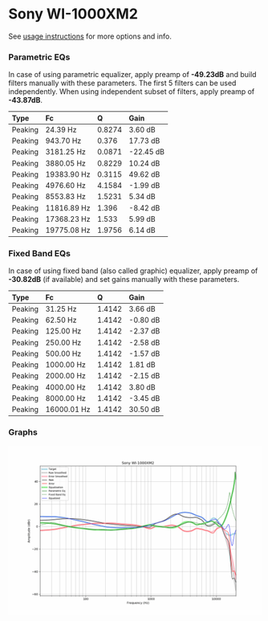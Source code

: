 # Sony WI-1000XM2
See [usage instructions](https://github.com/jaakkopasanen/AutoEq#usage) for more options and info.

### Parametric EQs
In case of using parametric equalizer, apply preamp of **-49.23dB** and build filters manually
with these parameters. The first 5 filters can be used independently.
When using independent subset of filters, apply preamp of **-43.87dB**.

| Type    | Fc          |      Q | Gain      |
|:--------|:------------|:-------|:----------|
| Peaking | 24.39 Hz    | 0.8274 | 3.60 dB   |
| Peaking | 943.70 Hz   | 0.376  | 17.73 dB  |
| Peaking | 3181.25 Hz  | 0.0871 | -22.45 dB |
| Peaking | 3880.05 Hz  | 0.8229 | 10.24 dB  |
| Peaking | 19383.90 Hz | 0.3115 | 49.62 dB  |
| Peaking | 4976.60 Hz  | 4.1584 | -1.99 dB  |
| Peaking | 8553.83 Hz  | 1.5231 | 5.34 dB   |
| Peaking | 11816.89 Hz | 1.396  | -8.42 dB  |
| Peaking | 17368.23 Hz | 1.533  | 5.99 dB   |
| Peaking | 19775.08 Hz | 1.9756 | 6.14 dB   |

### Fixed Band EQs
In case of using fixed band (also called graphic) equalizer, apply preamp of **-30.82dB**
(if available) and set gains manually with these parameters.

| Type    | Fc          |      Q | Gain     |
|:--------|:------------|:-------|:---------|
| Peaking | 31.25 Hz    | 1.4142 | 3.66 dB  |
| Peaking | 62.50 Hz    | 1.4142 | -0.80 dB |
| Peaking | 125.00 Hz   | 1.4142 | -2.37 dB |
| Peaking | 250.00 Hz   | 1.4142 | -2.58 dB |
| Peaking | 500.00 Hz   | 1.4142 | -1.57 dB |
| Peaking | 1000.00 Hz  | 1.4142 | 1.81 dB  |
| Peaking | 2000.00 Hz  | 1.4142 | -2.15 dB |
| Peaking | 4000.00 Hz  | 1.4142 | 3.80 dB  |
| Peaking | 8000.00 Hz  | 1.4142 | -3.45 dB |
| Peaking | 16000.01 Hz | 1.4142 | 30.50 dB |

### Graphs
![](./Sony%20WI-1000XM2.png)
